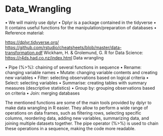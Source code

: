 # Data_Wrangling

• We will mainly use dplyr
• Dplyr is a package contained in the tidyverse
• It contains useful functions for the manipulation/preparation of databases
• Reference material:

https://dplyr.tidyverse.org/
https://github.com/rstudio/cheatsheets/blob/master/data-transformation.pdf
Wickham, H. & Grolemund, G. R for Data Science: https://r4ds.had.co.nz/index.html
Data wrangling

• Pipe (%>%): chaining of several functions in sequence
• Rename: changing variable names
• Mutate: changing variable contents and creating new variables
• Filter: selecting observations based on logical criteria
• Select: selecting variables
• Summarise: creating tables with summary measures (descriptive statistics)
• Group by: grouping observations based on criteria
• Join: merging databases

The mentioned functions are some of the main tools provided by dplyr to make data wrangling in R easier. They allow to perform a wide range of operations on data frames, such as filtering rows, selecting specific columns, reordering data, adding new variables, summarizing data, and joining multiple datasets together. The pipe operator (%>%) is used to chain these operations in a sequence, making the code more readable.
